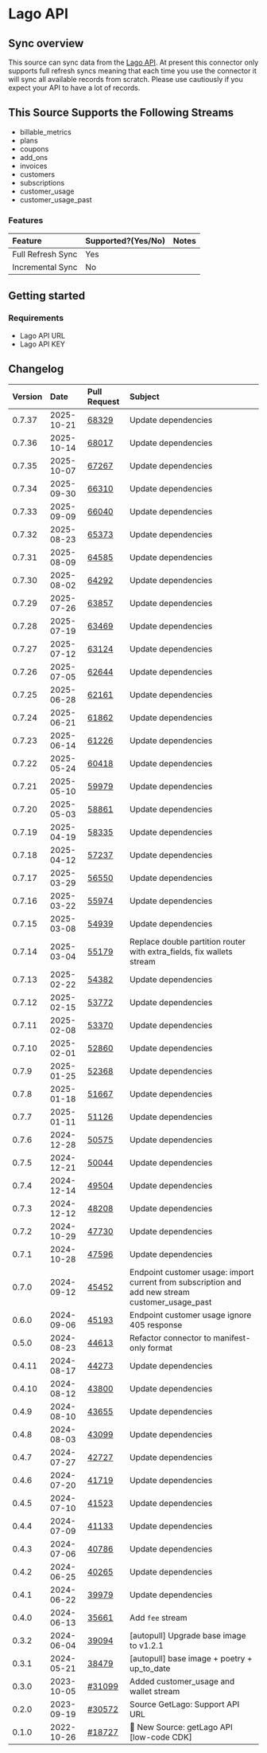 # Lago API

## Sync overview

This source can sync data from the [Lago API](https://doc.getlago.com/docs/guide/intro/welcome). At present this connector only supports full refresh syncs meaning that each time you use the connector it will sync all available records from scratch. Please use cautiously if you expect your API to have a lot of records.

## This Source Supports the Following Streams

- billable_metrics
- plans
- coupons
- add_ons
- invoices
- customers
- subscriptions
- customer_usage
- customer_usage_past

### Features

| Feature           | Supported?\(Yes/No\) | Notes |
| :---------------- | :------------------- | :---- |
| Full Refresh Sync | Yes                  |       |
| Incremental Sync  | No                   |       |

## Getting started

### Requirements

- Lago API URL
- Lago API KEY

## Changelog

| Version | Date       | Pull Request                                              | Subject                                   |
| :------ | :--------- | :-------------------------------------------------------- | :---------------------------------------- |
| 0.7.37 | 2025-10-21 | [68329](https://github.com/airbytehq/airbyte/pull/68329) | Update dependencies |
| 0.7.36 | 2025-10-14 | [68017](https://github.com/airbytehq/airbyte/pull/68017) | Update dependencies |
| 0.7.35 | 2025-10-07 | [67267](https://github.com/airbytehq/airbyte/pull/67267) | Update dependencies |
| 0.7.34 | 2025-09-30 | [66310](https://github.com/airbytehq/airbyte/pull/66310) | Update dependencies |
| 0.7.33 | 2025-09-09 | [66040](https://github.com/airbytehq/airbyte/pull/66040) | Update dependencies |
| 0.7.32 | 2025-08-23 | [65373](https://github.com/airbytehq/airbyte/pull/65373) | Update dependencies |
| 0.7.31 | 2025-08-09 | [64585](https://github.com/airbytehq/airbyte/pull/64585) | Update dependencies |
| 0.7.30 | 2025-08-02 | [64292](https://github.com/airbytehq/airbyte/pull/64292) | Update dependencies |
| 0.7.29 | 2025-07-26 | [63857](https://github.com/airbytehq/airbyte/pull/63857) | Update dependencies |
| 0.7.28 | 2025-07-19 | [63469](https://github.com/airbytehq/airbyte/pull/63469) | Update dependencies |
| 0.7.27 | 2025-07-12 | [63124](https://github.com/airbytehq/airbyte/pull/63124) | Update dependencies |
| 0.7.26 | 2025-07-05 | [62644](https://github.com/airbytehq/airbyte/pull/62644) | Update dependencies |
| 0.7.25 | 2025-06-28 | [62161](https://github.com/airbytehq/airbyte/pull/62161) | Update dependencies |
| 0.7.24 | 2025-06-21 | [61862](https://github.com/airbytehq/airbyte/pull/61862) | Update dependencies |
| 0.7.23 | 2025-06-14 | [61226](https://github.com/airbytehq/airbyte/pull/61226) | Update dependencies |
| 0.7.22 | 2025-05-24 | [60418](https://github.com/airbytehq/airbyte/pull/60418) | Update dependencies |
| 0.7.21 | 2025-05-10 | [59979](https://github.com/airbytehq/airbyte/pull/59979) | Update dependencies |
| 0.7.20 | 2025-05-03 | [58861](https://github.com/airbytehq/airbyte/pull/58861) | Update dependencies |
| 0.7.19 | 2025-04-19 | [58335](https://github.com/airbytehq/airbyte/pull/58335) | Update dependencies |
| 0.7.18 | 2025-04-12 | [57237](https://github.com/airbytehq/airbyte/pull/57237) | Update dependencies |
| 0.7.17 | 2025-03-29 | [56550](https://github.com/airbytehq/airbyte/pull/56550) | Update dependencies |
| 0.7.16 | 2025-03-22 | [55974](https://github.com/airbytehq/airbyte/pull/55974) | Update dependencies |
| 0.7.15 | 2025-03-08 | [54939](https://github.com/airbytehq/airbyte/pull/54939) | Update dependencies |
| 0.7.14 | 2025-03-04 | [55179](https://github.com/airbytehq/airbyte/pull/55179) | Replace double partition router with extra_fields, fix wallets stream |
| 0.7.13 | 2025-02-22 | [54382](https://github.com/airbytehq/airbyte/pull/54382) | Update dependencies |
| 0.7.12 | 2025-02-15 | [53772](https://github.com/airbytehq/airbyte/pull/53772) | Update dependencies |
| 0.7.11 | 2025-02-08 | [53370](https://github.com/airbytehq/airbyte/pull/53370) | Update dependencies |
| 0.7.10 | 2025-02-01 | [52860](https://github.com/airbytehq/airbyte/pull/52860) | Update dependencies |
| 0.7.9 | 2025-01-25 | [52368](https://github.com/airbytehq/airbyte/pull/52368) | Update dependencies |
| 0.7.8 | 2025-01-18 | [51667](https://github.com/airbytehq/airbyte/pull/51667) | Update dependencies |
| 0.7.7 | 2025-01-11 | [51126](https://github.com/airbytehq/airbyte/pull/51126) | Update dependencies |
| 0.7.6 | 2024-12-28 | [50575](https://github.com/airbytehq/airbyte/pull/50575) | Update dependencies |
| 0.7.5 | 2024-12-21 | [50044](https://github.com/airbytehq/airbyte/pull/50044) | Update dependencies |
| 0.7.4 | 2024-12-14 | [49504](https://github.com/airbytehq/airbyte/pull/49504) | Update dependencies |
| 0.7.3 | 2024-12-12 | [48208](https://github.com/airbytehq/airbyte/pull/48208) | Update dependencies |
| 0.7.2 | 2024-10-29 | [47730](https://github.com/airbytehq/airbyte/pull/47730) | Update dependencies |
| 0.7.1 | 2024-10-28 | [47596](https://github.com/airbytehq/airbyte/pull/47596) | Update dependencies |
| 0.7.0 | 2024-09-12 | [45452](https://github.com/airbytehq/airbyte/pull/45452) | Endpoint customer usage: import current from subscription and add new stream customer_usage_past |
| 0.6.0 | 2024-09-06 | [45193](https://github.com/airbytehq/airbyte/pull/45193) | Endpoint customer usage ignore 405 response |
| 0.5.0 | 2024-08-23 | [44613](https://github.com/airbytehq/airbyte/pull/44613) | Refactor connector to manifest-only format |
| 0.4.11 | 2024-08-17 | [44273](https://github.com/airbytehq/airbyte/pull/44273) | Update dependencies |
| 0.4.10 | 2024-08-12 | [43800](https://github.com/airbytehq/airbyte/pull/43800) | Update dependencies |
| 0.4.9 | 2024-08-10 | [43655](https://github.com/airbytehq/airbyte/pull/43655) | Update dependencies |
| 0.4.8 | 2024-08-03 | [43099](https://github.com/airbytehq/airbyte/pull/43099) | Update dependencies |
| 0.4.7 | 2024-07-27 | [42727](https://github.com/airbytehq/airbyte/pull/42727) | Update dependencies |
| 0.4.6 | 2024-07-20 | [41719](https://github.com/airbytehq/airbyte/pull/41719) | Update dependencies |
| 0.4.5 | 2024-07-10 | [41523](https://github.com/airbytehq/airbyte/pull/41523) | Update dependencies |
| 0.4.4 | 2024-07-09 | [41133](https://github.com/airbytehq/airbyte/pull/41133) | Update dependencies |
| 0.4.3 | 2024-07-06 | [40786](https://github.com/airbytehq/airbyte/pull/40786) | Update dependencies |
| 0.4.2 | 2024-06-25 | [40265](https://github.com/airbytehq/airbyte/pull/40265) | Update dependencies |
| 0.4.1 | 2024-06-22 | [39979](https://github.com/airbytehq/airbyte/pull/39979) | Update dependencies |
| 0.4.0 | 2024-06-13 | [35661](https://github.com/airbytehq/airbyte/pull/35661) | Add `fee` stream |
| 0.3.2 | 2024-06-04 | [39094](https://github.com/airbytehq/airbyte/pull/39094) | [autopull] Upgrade base image to v1.2.1 |
| 0.3.1 | 2024-05-21 | [38479](https://github.com/airbytehq/airbyte/pull/38479) | [autopull] base image + poetry + up_to_date |
| 0.3.0   | 2023-10-05 | [#31099](https://github.com/airbytehq/airbyte/pull/31099) | Added customer_usage and wallet stream    |
| 0.2.0   | 2023-09-19 | [#30572](https://github.com/airbytehq/airbyte/pull/30572) | Source GetLago: Support API URL           |
| 0.1.0   | 2022-10-26 | [#18727](https://github.com/airbytehq/airbyte/pull/18727) | 🎉 New Source: getLago API [low-code CDK] |
